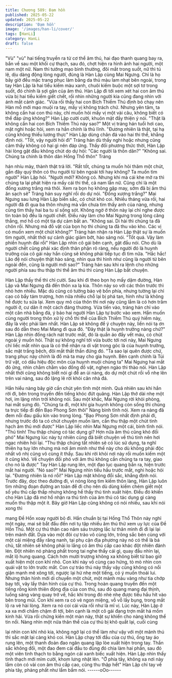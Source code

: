```yaml
---
title: Chương 589: Đạm hồn
published: 2025-05-22
updated: 2025-05-22
description: 'Đạm hồn'
image: '/images/han-li/cover/'
tags: [HanLi]
category: HanLi
draft: false
---
```


"Vù" "vù" hai tiếng truyền ra từ cơ thể âm thú, hai đạo thanh
quang bay ra, bắn về sau một khối cự thạch, sau đó, chợt hiện ra
hình ảnh hai người, một nam một nữ.
Nam thì tướng mạo bình thường, đôi mắt trong suốt, nữ thì tú lệ,
dịu dàng động lòng người, đúng là Hàn Lập cùng Mai Ngưng. Chỉ
là họ bây giờ đều mặc trang phục làm bằng da thú màu lam nhạt
bên ngoài, trong tay Hàn Lập là hai tiểu kiếm màu xanh, chuôi
kiếm buộc một sợi tơ trong suốt, đó chính là sợi gân của âm thú.
Hàn Lập đi tới xem xét hai con âm thú vừa bị hai tiểu kiếm giết
chết, rồi nhìn những người kia cũng đang nhìn với ánh mắt cảnh
giác.
"Vừa rồi thấy hai con Bích Thiềm Thú định bỏ chạy nên Hàn mỗ
mới mạo muội ra tay, mấy vị không trách chứ. Nhưng yên tâm, ta
không cần hai con thú này, chỉ muốn hỏi mấy vị một vài câu,
không biết có thể đáp ứng không?" Hàn Lập cười cười, khuôn
mặt đầy thiện ý nói.
"Thật là không cần hai con Bích Thiềm Thú này sao?" Một vị tráng
hán tuổi hơi cao, mặt nghi hoặc hỏi, xem ra hắn chính là thủ lĩnh.
"Đương nhiên là thật, tại hạ cũng không thiếu lương thực" Hàn
Lập dùng chân đá vào hai thi thể, khẳng định nói.
"Tốt, vậy người hỏi đi" Tráng hán dù thấy nghi hoặc nhưng cũng
cảm thấy không có hại gì nên đáp ứng.
Thấy đối phương thức thời, Hàn Lập hài lòng gật đầu không chút
do dự hỏi: "Các người là thôn dân?"
"Không sai. Chúng ta chính là thôn dân Hồng Thổ thôn" Tráng

hán nhíu mày, thành thật trả lời.
"Rất tốt, chúng ta muốn hỏi thăm một chút, gần đây quý thôn có
thu người từ bên ngoài tới hay không? Ta muốn tìm người" Hàn
Lập hỏi.
"Người mới? Không có. Nhưng khi mà cái khe mở ra thì chúng ta
lại phát hiện ra mấy cái thi thể, cả nam lẫn nữ. Cũng chỉ là một
đống xương trắng mà thôi. Xem ra bọn họ không gặp may, sớm
đã bị âm thú ăn sạch sẽ" Tráng hán suy nghĩ rồi do dự nói.
"Đống xương trắng?" Mai Ngưng sau lưng Hàn Lập biến sắc, có
chút khó coi.
Nhiều tháng vừa rồi, hai người đã đi qua ba thôn nhưng mà vẫn
chưa tìm thấy anh của nàng, nhưng cũng tìm thấy hai ba tu sĩ
sống sót.
Không ngờ ở thôn này lại chỉ nghe được tin toàn bộ đều là người
chết.
Điều này làm cho Mai Ngưng trong lòng căng thẳng, mơ hồ có
một tia dự cảm bất an.
"Không sai. Di hài thì chúng ta đã chôn rồi. Nhưng mà đồ vật của
bọn họ thì chúng ta đã thu vào kho. Các vị có muốn xem một chút
không?" Tráng hán nhận ra Hàn Lập thật sự là muốn tìm người,
nhất thời sự cảnh giác giảm bớt, hào sảng nói.
"Tốt quá. Vậy làm phiền huynh đài rồi" Hàn Lập nhìn cô gái bên
cạnh, gật đầu nói.
Cho dù là người chết cũng phải xác định thân phận rõ ràng, nếu
người đó là huynh trưởng của cô gái này hắn cũng sẽ không phải
tiếp tục đi tìm nữa.
"Hắc hắc! Lão đệ nói chuyện thật hào sảng, nhìn qua thì hình như
cũng là người từ bên ngoài đến, cũng là người mới sao?" Tráng
hán sau khi ra lệnh cho những người phía sau thu thập thi thể âm
thú thì cùng Hàn Lập bắt chuyện.

Hàn Lập thấy thế thì chỉ cười.
Sau khi đi theo bọn họ mấy dặm đường, Hàn Lập và Mai Ngưng
đã đến thôn xa lạ kia.
Thôn này so với các thôn trước thì nhỏ hơn nhiều.
Mặc dù cũng có tường bảo vệ bốn phía, nhưng tường lại chỉ cao
có bẩy tám trượng, hơn nữa nhiều chỗ lại bị phá tan, hình như là
không hề được tu sửa lại.
Xem quy mô của thôn thì nơi này cũng lắm là có hơn trăm người
ở, cư dân ít một cách đáng thương.
Vừa tiến vào, tráng hán chỉ vào một căn nhà bằng đá, ý bảo hai
người Hàn Lập tự bước vào xem. Hắn muốn cùng người trong
thôn xử lý chỗ thi thể của Bích Thiểm Thú quý hiếm này, đây là
việc phải làm nhất.
Hàn Lập sẽ không để ý chuyện này, liền nói tạ ơn sau đó dẫn theo
Mai Mang đi qua đó.
"Đây thật là huynh trưởng nàng chứ?" Hàn Lập nhìn đống rách
nát trước mắt, đó là quần áo đầy vết máu, có chút ngoài ý muốn
hỏi.
Thật sự không nghĩ tới vừa bước tới nơi này, Mai Ngưng chỉ liếc
mắt nhìn qua là có thể nhận ra di vật trong góc là của huynh
trưởng, sắc mặt trắng bệch, đôi mắt thất thần đứng đó.
"Ta sao lại quên được chứ, trang phục này chính là đồ mà ta may
cho gia huynh. Bên cạnh chính là Túi trữ vật, có dấu hiệu độc
môn của huynh muội chúng ta" Mai Ngưng hai mắt đỏ ửng, nhìn
chằm chằm vào đống đồ vật, nghẹn ngào thì thào nói.
Hàn Lập nhất thời cũng không biết nói gì để an ủi nàng, do dự
một chút rồi vỗ nhẹ lên trên vai nàng, sau đó lặng lẽ rời khỏi căn
nhà đá.

Hắn hiểu nàng bây giờ cần chút yên tĩnh một mình.
Quả nhiên sau khi hắn rời đi, bên trong truyền đến tiếng khóc đứt
quãng. Hàn Lập thở dài nhẹ một hơi, im lặng nhìn trời không nói.
Sau một khắc, Mai Ngưng rời khỏi phòng, hai mắt sưng đỏ.
"Chúng ta đi, một khi gia huynh không còn sống thì chúng ta trực
tiếp đi đến Bạo Phong Sơn thôi" Nàng bình tĩnh nói.
Xem ra nàng đã đem nỗi đau giấu kín vào trong lòng.
"Bạo Phong Sơn nhất định phải đi, nhưng trước đó ta có chút
chuyện muốn làm, cần thu thập một chút tinh hạch âm thú mới
được" Hàn Lập liếc nhìn Mai Ngưng một cái, bình tĩnh nói.
"Thú tinh! Thu thập chúng có tác dụng gì? Hơn nữa âm thú cũng
khó đối phó" Mai Ngưng lúc này tự nhiên cũng đã biết chuyện về
thú tinh nên hơi ngạc nhiên hỏi lại.
"Thu thập chúng tất nhiên sẽ có lúc sử dụng, ta nghĩ thiên hạ tuy
lớn nhưng mà nơi âm minh như thế này cho dù không phải độc
nhất vô nhị cũng vô cùng ít thấy. Sau khi rời khỏi nơi này rồi muốn
kiếm một ít cũng khó. Về chuyện đối phó với âm thú không cần
chúng ta ra tay, giao cho nó là được" Tay Hàn Lập rung lên, một
đạo lục quang bắn ra, hiện trước mắt hai người.
"Nó sao?" Mai Ngưng nhìn tiểu hầu trước mắt, nghi hoặc hỏi lại.
"Đương nhiên là nó rồi!" Hàn Lập mặt không đổi sắc, khẳng định
nói.
Trước đây, dọc theo đường đi, vì nóng lòng tìm kiếm thôn làng,
Hàn Lập luôn tìm những đoạn đường an toàn để đi cho nên dù
dùng kiếm chém giết một số yêu thú cấp thấp nhưng không hề
thấy thú tinh xuất hiện. Điều đó khiến cho Hàn Lập đã mơ hồ
nhận ra thú tinh của âm thú có tác dụng gì càng muốn thu thập
một ít.
Bây giờ Hàn Lập cũng không có nói nhiều, sau khi nói xong thì

mang Đề Hồn xoay người bỏ đi.
Hắn chuẩn bị tại Hồng Thổ Thôn này nghỉ một ngày, mai sẽ bắt
đầu đến nơi tụ tập nhiều âm thú thử xem uy lực của Đề Hồn Thú.
Một cự thú thân cao năm sáu trượng lắc lư thân mình đi đi lại lại
trên mảnh đất.
Dựa vào một đôi cự trảo vô cùng lớn, trông sắc bén cùng với một
cái miệng đầy răng nanh, tại phụ cận địa phương này nó có thể là
bá chủ, tất nhiên sẽ không phải lo lắng có âm thú cấp cao khác
đột nhiên đánh lén.
Đột nhiên nó phảng phất trong tai nghe thấy cái gì, quay đầu nhìn
lại, mắt lộ hung quang. Cách hơn mười trượng không xa không
biết từ bao giờ xuất hiện một con khỉ nhỏ.
Con khỉ này vô cùng cao hứng, tò mò nhìn con quái vật to lớn
trước mắt.
Con cự trảo thú này thấy vậy cũng không có nổi giận mạnh mẽ
xông tới, ngược lại hừ nhẹ một tiếng, có ý muốn thoái lui. Nhưng
thân hình mới di chuyển một chút, một mảnh màu vàng như tia
chớp bay tới, vây lấy thân hình của cự thú.
Trong hoàn quang truyền đến một tiếng rống kinh thiên động địa
của con thú, sau đó quang mang đại thịnh, luồng sáng vàng quay
trở về, hắc khí trong đó nhè nhẹ được tiểu hầu hít vào bên trong
mũi.
Con khỉ xem ra có vẻ ngon miệng, vỗ vỗ lấy bụng, trong mắt lộ ra
vẻ hài lòng. Xem ra nó coi cái vừa rồi như là mĩ vị.
Lúc này, Hàn Lập ở xa xa mới chầm chậm đi tới, bên cạnh là một
cô gái đang trợn mắt há mồm kinh hãi.
Vừa rồi chứng kiến một màn này, thật sự khiến cho nàng không
thể tin nổi.
Nàng nhìn một nửa thân thể của cự thú bị khô quắt lại, cuối cùng

lại nhìn con khỉ nhỏ kia, không ngờ lại có thể làm như vậy với một
mãnh thú thì sắc mặt lại càng khó coi.
Hàn Lập chạy tới đầu của cự thú, ống tay áo rung lên, một thanh
đoản đao ngân quang lập lòe xuất hiện trong tay.
Thần sắc không đổi, một đao đem cái đầu to đùng đó chia làm hai
phần, sau đó một viên tinh thạch to bằng ngón cái xanh biếc xuất
hiện.
Hàn Lập nhìn thấy tinh thạch mới mỉm cười, khom lưng nhặt lên.
"Ở phía tây, không xa nơi này lắm còn có vài con âm thú cấp cao,
cũng thu thập hết" Hàn Lập chỉ tay về phía tây, phảng phất như
lẩm bẩm nói.
------oOo------
